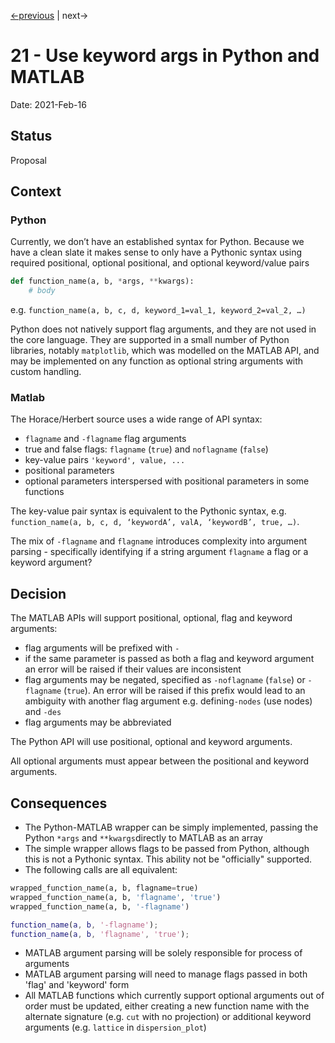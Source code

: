 [<-previous](./0020-use-c-mex-api.md) |
next->

# 21 - Use keyword args in Python and MATLAB

Date: 2021-Feb-16

## Status

Proposal

## Context

### Python 

Currently, we don’t have an established syntax for Python. Because we have a clean slate it makes sense to only have a Pythonic syntax using required positional, optional positional, and optional keyword/value pairs

```python
def function_name(a, b, *args, **kwargs):
	# body
```

 e.g. `function_name(a, b, c, d, keyword_1=val_1, keyword_2=val_2, …)`

Python does not natively support flag arguments, and they are not used in the core language. They are supported in a small number of Python libraries, notably `matplotlib`, which was modelled on the MATLAB API, and may be implemented on any  function as optional string arguments with custom handling.


### Matlab 

The Horace/Herbert source uses a wide range of API syntax:

- `flagname` and `-flagname` flag arguments
- true and false flags: `flagname` (`true`) and `noflagname` (`false`)
- key-value pairs `'keyword', value, ...`
- positional parameters
- optional parameters interspersed with positional parameters in some functions

The key-value pair syntax is equivalent to the Pythonic syntax, e.g. `function_name(a, b, c, d, ‘keywordA’, valA, ‘keywordB’, true, …)`.

The mix of `-flagname` and `flagname` introduces complexity into argument parsing - specifically identifying if a string argument `flagname` a flag or a keyword argument?


## Decision

The MATLAB APIs will support positional, optional, flag and keyword arguments:

- flag arguments will be prefixed with `-`
- if the same parameter is passed as both a flag and keyword argument an error will be raised if their values are inconsistent
- flag arguments may be negated, specified as `-noflagname` (`false`) or `-flagname` (`true`). An error will be raised if this prefix would lead to an ambiguity with another flag argument e.g. defining`-nodes` (use nodes) and `-des`
- flag arguments may be abbreviated

The Python API will use positional, optional and keyword arguments.

All optional arguments must appear between the positional and keyword arguments. 

## Consequences

- The Python-MATLAB wrapper can be simply implemented, passing the Python `*args` and `**kwargs`directly to MATLAB as an array
- The simple wrapper allows flags to be passed from Python, although this is not a Pythonic syntax. This ability not be "officially" supported.
- The following calls are all equivalent:
```python
wrapped_function_name(a, b, flagname=true)
wrapped_function_name(a, b, 'flagname', 'true')
wrapped_function_name(a, b, '-flagname')
```
```matlab
function_name(a, b, '-flagname');
function_name(a, b, 'flagname', 'true');
```

- MATLAB argument parsing will be solely responsible for process of arguments
- MATLAB argument parsing will need to manage flags passed in both 'flag' and 'keyword' form
- All MATLAB functions which currently support optional arguments out of order must be updated, either creating a new function name with the alternate signature (e.g. `cut` with no projection) or additional keyword arguments (e.g. `lattice` in `dispersion_plot`)

